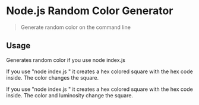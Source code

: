 # Node.js Random Color Generator

> Generate random color on the command line

## Usage

Generates random color if you use node index.js 

If you use "node index.js <color>" it creates a hex colored square with the hex code inside. The color changes the square. 

If you use "node index.js <color> <luminosity>" it creates a hex colored square with the hex code inside. The color and luminosity change the square. 
